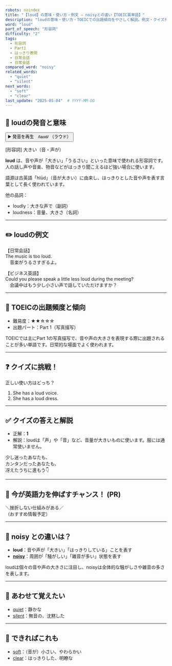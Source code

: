 ```yaml
---
robots: noindex
title: "【loud】の意味・使い方・例文 ― noisyとの違い【TOEIC英単語】"
description: "loudの意味・使い方・TOEICでの出題傾向をやさしく解説。例文・クイズ付きでnoisyとの違いもわかりやすく学べます。"
word: "loud"
part_of_speech: "形容詞"
difficulty: "2"
tags:
  - 形容詞
  - Part1
  - はっきり表現
  - 日常会話
  - 日常会話
compared_word: "noisy"
related_words:
  - "quiet"
  - "silent"
next_words:
  - "soft"
  - "clear"
last_update: "2025-05-04"  # YYYY-MM-DD
---
```


## 🔰 loudの発音と意味

<button class="play-audio" onclick="playTTS('loud')">
  <span class="play-audio-main">
    ▶️ 発音を再生　/laʊd/
  </span>
  <span class="play-audio-sub">
    （ラウド）
  </span>
</button>

[形容詞] 大きい（音・声が）

**loud** は、音や声が「大きい」「うるさい」といった意味で使われる形容詞です。人の話し声や音楽、物音などがはっきり聞こえるほど強い場合に使います。

語源は古英語「hlūd」（音が大きい）に由来し、はっきりとした音や声を表す言葉として長く使われています。

他の品詞：  
- loudly：大きな声で（副詞）
- loudness：音量、大きさ（名詞）

---

## ✏️ loudの例文

【日常会話】  
The music is too loud.  
　音楽がうるさすぎるよ。

【ビジネス英語】  
Could you please speak a little less loud during the meeting?  
　会議中はもう少し小さい声で話していただけますか？

---

## 🎯 TOEICの出題頻度と傾向

- 難易度：★★☆☆☆
- 出題パート：Part 1（写真描写）

TOEICでは主にPart 1の写真描写で、音や声の大きさを表現する際に出題されることが多い単語です。日常的な場面でよく使われます。

---

## ❓ クイズに挑戦！

正しい使い方はどっち？

1. She has a loud voice.  
2. She has a loud dress.

---

## ✅ クイズの答えと解説

- 正解：**1**
- 解説：loudは「声」や「音」など、音量が大きいものに使います。服には通常使いません。

少し迷ったあなたも、  
カンタンだったあなたも、  
冴えたうちに進もう👇️

---

## 🚀 今が英語力を伸ばすチャンス！ (PR)

<div class="info-center">
＼挫折しない仕組みがある／<br>  
（おすすめ情報予定）
</div>

---

## 🤔  noisy との違いは？

- **loud**：音や声が「大きい」「はっきりしている」ことを表す
- **[noisy](/word/noisy/)**：周囲が「騒がしい」「雑音が多い」状態を表す

loudは個々の音や声の大きさに注目し、noisyは全体的な騒がしさや雑音の多さを表します。

---

## 🧩 あわせて覚えたい

- [quiet](/word/quiet/)：静かな
- [silent](/word/silent/)：無音の、沈黙した

---

## 📖 できればこれも

- [soft](/word/soft/)：（音が）小さい、やわらかい
- [clear](/word/clear/)：はっきりした、明瞭な

<!-- cvid: aid48_bid35 -->
